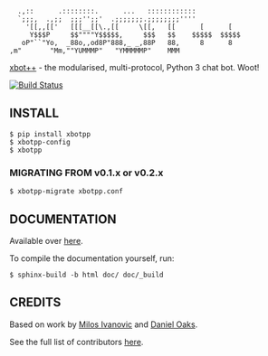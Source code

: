 ```    
  .,::      .::::::::.      ...   ::::::::::::         
  `;;;,  .,;;  ;;;'';;'  .;;;;;;;.;;;;;;;;''''         
    '[[,,[['   [[[__[[\.,[[     \[[,   [[      [      [   
     Y$$$P     $$""""Y$$$$$,     $$$   $$    $$$$$  $$$$$ 
   oP"``"Yo,  _88o,,od8P"888,_ _,88P   88,     8      8   
,m"       "Mm,""YUMMMP"   "YMMMMMP"    MMM             
```

[xbot++](//github.com/aki--aki/xbotpp) - the modularised, multi-protocol, Python 3 chat bot. Woot!

[![Build Status](https://travis-ci.org/aki--aki/xbotpp.png?branch=master)](https://travis-ci.org/aki--aki/xbotpp)

## INSTALL

    $ pip install xbotpp
    $ xbotpp-config
    $ xbotpp

### MIGRATING FROM v0.1.x or v0.2.x

    $ xbotpp-migrate xbotpp.conf

## DOCUMENTATION

Available over [here](http://xbotpp.readthedocs.org).

To compile the documentation yourself, run:

    $ sphinx-build -b html doc/ doc/_build

## CREDITS

Based on work by [Milos Ivanovic](https://github.com/milosivanovic) and [Daniel Oaks](https://github.com/DanielOaks).

See the full list of contributors [here](https://github.com/aki--aki/xbotpp/contributors).
